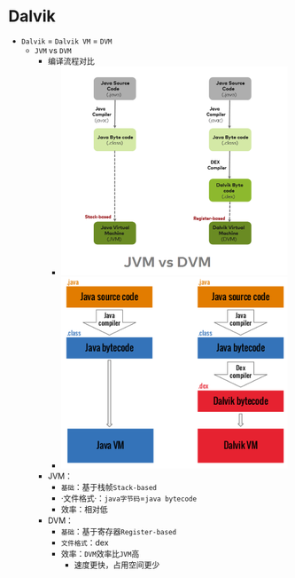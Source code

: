 # Dalvik

* `Dalvik` = `Dalvik VM` = `DVM`
  * `JVM` vs `DVM`
    * 编译流程对比
      * ![jvm_vs_dvm_flow](../../../assets/img/jvm_vs_dvm_flow.png)
      * ![jvm_vs_dvm_compile](../../../assets/img/jvm_vs_dvm_compile.png)
    * JVM：
      * `基础`：基于栈帧`Stack-based`
      * ·文件格式·：`java字节码`=`java bytecode`
      * 效率：相对低
    * DVM：
      * `基础`：基于寄存器`Register-based`
      * `文件格式`：dex
      * 效率：`DVM`效率比`JVM`高
        * 速度更快，占用空间更少
